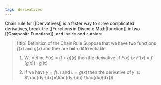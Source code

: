 ```yaml
---
tags: derivatives
---
```

Chain rule for [[Derivatives]] is a faster way to solve complicated derivatives, break the [[Functions in Discrete Math|function]] in two [[Composite Functions]], and inside and outside:

>[!tip] Definition of the Chain Rule
>Suppose that we have two functions $f(x)$ and $g(x)$ and they are both differentiable.
>
>1. We define $F(x) = (f \circ g)(x)$ then the derivative of $F(x)$ is:
>$F'(x)=f'(g(x))\cdot g'(x)$ 
>
>2. If we have $y=f(u)$ and $u=g(x)$ then the derivative of $y$ is:
>  $\frac{dy}{dx}=\frac{dy}{du} \frac{du}{dx}$
>   




